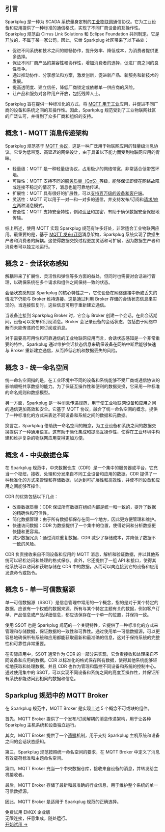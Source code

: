 ## 引言

Sparkplug 是一种为 SCADA 系统量身定制的[工业物联网](https://www.emqx.com/zh/blog/iiot-explained-examples-technologies-benefits-and-challenges)通信协议。它为工业设备和应用提供了一种标准的通信格式，实现了不同厂商设备的互操作性。Sparkplug 规范由 Cirrus Link Solutions 和 Eclipse Foundation 共同制定。它是开放的，不属于某一家公司。因此，它给 Sparkplug 社区带来了以下益处：

- 促进不同系统和技术之间的顺畅协作，提升效率、降低成本，为消费者提供更多选择。
- 保证不同厂商产品的兼容性和协作性，增加消费者的选择，促进厂商之间的良性竞争。
- 通过推动协作、分享想法和方案，激发创新，促进新产品、新服务和新技术的发展。
- 提高透明度、建立信任，降低厂商锁定或依赖单一供应商的风险。
- 让产品和服务对各种用户开放，包括残障人士。

Sparkplug 旨在提供一种标准化的方式，将 [MQTT 用于工业](https://www.emqx.com/zh/use-cases/industrial-iot)应用，并促进不同厂商的设备和系统之间的互操作性。因此，Sparkplug 规范受到了工业物联网社区的广泛认可，并得到了众多厂商和组织的支持。

## 概念 1 - MQTT 消息传递架构

Sparkplug 规范基于 [MQTT 协议](https://www.emqx.com/zh/mqtt-guide)，这是一种广泛用于物联网应用的轻量级消息协议。它专为低带宽、高延迟的网络设计，由于具备以下能力而受到物联网应用的青睐。

- 轻量级：MQTT 是一种轻量级协议，占用极少的网络带宽，非常适合低带宽环境。
- 可靠性：MQTT 支持不同的[服务质量（QoS）](https://www.emqx.com/zh/blog/introduction-to-mqtt-qos)等级，能够保证即使在网络故障或连接不稳定的情况下，消息也能可靠地传递。
- 扩展性：MQTT 具有很好的扩展性，可以[支持百万级的设备和客户端](https://www.emqx.com/zh/blog/reaching-100m-mqtt-connections-with-emqx-5-0)。
- 灵活性：MQTT 可以用于一对一和一对多的通信，并支持发布/订阅和[请求/响应](https://www.emqx.com/zh/blog/mqtt5-request-response)两种消息模式。
- 安全性：MQTT 支持安全特性，例如[认证](https://www.emqx.com/zh/blog/securing-mqtt-with-username-and-password-authentication)和加密，有助于确保数据安全保密地传输。

综上所述，使用 MQTT 实现 Sparkplug 规范有许多好处，非常适合工业物联网应用。最重要的是，基于 [MQTT 发布/订阅](https://www.emqx.com/zh/blog/mqtt-5-introduction-to-publish-subscribe-model)消息架构，Sparkplug 系统实现了数据生产者和消费者的解耦。这使得数据交换过程更加灵活和可扩展，因为数据生产者和消费者可以独立地运行。

## 概念 2 - 会话状态感知

解耦带来了扩展性、灵活性和弹性等多方面的益处，但同时也需要对会话进行管理，以确保系统在多个请求和组件之间保持一致的状态。

会话状态感知是 Sparkplug 的核心特性之一，它使设备在网络连接中断或丢失的情况下仍能与 Broker 维持连接。这是通过利用 Broker 存储的会话状态信息来实现的。当连接恢复时，这些信息可用于重新建立通信。

当设备连接到 Sparkplug Broker 时，它会与 Broker 创建一个会话。在此会话期间，设备可以发布和订阅消息。Broker 会记录设备的会话状态，包括由于网络中断而未能传递的任何订阅或消息。

对于需要高可用性和可靠通信的工业物联网应用而言，会话状态感知是一个非常重要的特性。Sparkplug 通过维护会话状态信息来确保设备在网络中断后能够快速与 Broker 重新建立通信，从而降低宕机和数据丢失的风险。

## 概念 3 - 统一命名空间

统一命名空间指的是，在工业环境中不同的设备和系统能够不受厂商或通信协议的影响顺畅共享数据的能力。为了保证互操作性和便利的数据交换，它采用一种标准的命名规则和数据模型。

另一方面，Sparkplug 是一种消息传递规范，用于使工业物联网设备和应用之间的通信更加高效和安全。它基于 MQTT 协议，融合了统一命名空间的概念，提供了一种标准化的方式来表达不同设备和系统之间的数据和元数据。

换言之，Sparkplug 借助统一命名空间的概念，为工业设备和系统之间的数据交换提供了一种通用语言。这有助于简化集成和提高互操作性，使得在工业环境中构建和维护复杂的物联网应用变得更加方便。

## 概念 4 - 中央数据仓库

在 Sparkplug 规范中，中央数据仓库（CDR）是一个集中的服务器或平台，它充当一个枢纽，接收、处理和分发来自不同工业设备和应用的数据。CDR 提供了一种标准化的方式来管理和存储数据，以达到可扩展性和高效性，并使不同设备和应用之间能够互操作。

CDR 的优势包括以下几点：

- 改善数据质量：CDR 保证所有数据在组织内部是统一和一致的，提升了数据的精确性和可信性。
- 简化数据管理：由于所有数据都保存在同一个地方，因此更方便管理和维护。
- 快速访问数据：CDR 为数据提供了一个集中的位置，使得访问和分析数据更快捷和更容易。
- 减少数据冗余：通过消除重复数据，CDR 减少了存储成本，并降低了数据不一致的风险。

CDR 负责接收来自不同设备和应用的 MQTT 消息，解析和验证数据，并以其他系统可以轻松访问和处理的格式保存。此外，它还提供了一组 API 和接口，使得其他系统可以访问和获取存储在 CDR 中的数据，从而可以向连接到它的设备和应用发送命令或指令。

## 概念 5 - 单一可信数据源

单一可信数据源（SSOT）是信息管理中常用的一个概念，指的是对于某个特定的数据，应该有一个权威的数据来源。所有与某个特定主题有关的数据，例如客户订单、产品信息或产品详细信息，都应该保存在一个单一的位置，并保持一致。

使用 SSOT 也是 Sparkplug 规范的一个关键特性，它提供了一种标准化的方式来管理和存储数据，保证数据的一致性和可靠性。通过使用单一可信数据源，可以更容易地确保所有系统和应用都能获取最新和最准确的信息，这对于保持系统的完整性和可靠性非常重要。

在实际应用中，SSOT 通常作为 CDR 的一部分来实现，它负责接收和处理来自不同设备和应用的数据。CDR 以标准化的格式保存所有数据，使得其他系统能够轻松地获取和处理数据，并且 CDR 也作为管理和监控不同设备和系统的控制中心。通过使用集中的 SSOT，可以实现不同设备和系统之间的高度互操作性，并保证所有系统都能访问到相同的数据和信息。

## Sparkplug 规范中的 MQTT Broker

在 Sparkplug 规范中，MQTT Broker 是实现上述 5 个概念不可或缺的组件。

首先，MQTT Broker 提供了一个发布/订阅解耦的消息传递架构，用于让各种 Sparkplug 主机系统和设备独立运行。

其次，MQTT Broker 提供了一个[遗嘱](https://www.emqx.com/en/blog/use-of-mqtt-will-message)机制，用于支持 Sparkplug 主机系统和设备之间的会话状态感知。

第三，Sparkplug 规范按照统一命名空间的要求，在 MQTT Broker 中定义了消息有效载荷标准和主题命名空间。

第四，MQTT Broker 充当一个中央数据仓库，接收来自设备的消息，并转发给主机接收者。

最后，MQTT Broker 存储了最新和最准确的行业信息，用于维护整个系统的单一可信数据源。

因此，MQTT Broker 是适用于 Sparkplug 规范的正确选择。 





<section class="promotion">
    <div>
        免费试用 EMQX 企业版
            <div class="is-size-14 is-text-normal has-text-weight-normal">无限连接，任意集成，随处运行。</div>
    </div>
    <a href="https://www.emqx.com/zh/try?product=enterprise" class="button is-gradient px-5">开始试用 →</a>
</section>
